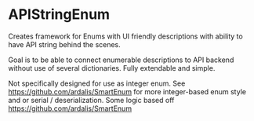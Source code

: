 # APIStringEnum
Creates framework for Enums with UI friendly descriptions with ability to have API string behind the scenes.

Goal is to be able to connect enumerable descriptions to API backend without use of several dictionaries.
Fully extendable and simple.

Not specifically designed for use as integer enum. See https://github.com/ardalis/SmartEnum for more integer-based enum style and or serial / deserialization.
Some logic based off https://github.com/ardalis/SmartEnum
